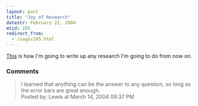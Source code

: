 ```yaml
---
layout: post
title: "Joy of Research"
datestr: February 22, 2004
mtid: 285
redirect_from:
  - /saga/285.html
---
```


<a href="http://www.cs.wisc.edu/~kovar/hall.html" title="Electron Band Structure in Germanium, My Ass">This</a> is how I'm going to write up any research I'm going to do from now on.

### Comments

<blockquote>
I learned that anything can be the answer to any question, so long as the error bars are great enough. 
<div class="comment-meta">Posted by: Lewis at March 14, 2004 09:37 PM</div> </blockquote>

